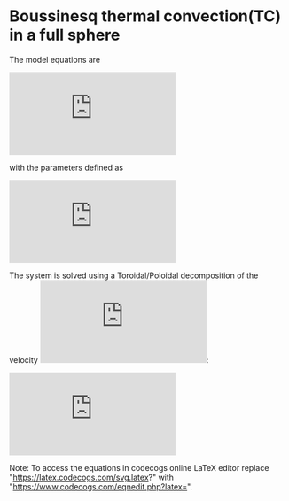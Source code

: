 # Boussinesq thermal convection(TC) in a full sphere

The model equations are

![Model equations](https://latex.codecogs.com/svg.latex?%5Cinline%20%5Cbegin%7Balign*%7D%20%5Cleft%28%5Cpartial_t%20-%20%5CDelta%5Cright%29%5Cmathbf%7Bu%7D%20%26%20%3D%20%5Cmathbf%7Bu%7D%20%5Ctimes%20%5Cleft%28%20%5Cnabla%20%5Ctimes%20%5Cmathbf%7Bu%7D%5Cright%29%20&plus;%20%5Cfrac%7BRa%7D%7BPr%7D%20%5CTheta%20%5Cmathbf%7Br%7D%20-%20%5Cnabla%5CPi%20%5C%5C%5B0.6cm%5D%20%5Cleft%28%5Cpartial_t%20-%20%5Cfrac%7B1%7D%7BPr%7D%5CDelta%5Cright%29%5CTheta%20%26%20%3D%20%5Cfrac%7BS%7D%7BPr%7D%20-%20%5Cmathbf%7Bu%7D%5Ccdot%5Cnabla%5CTheta%5C%5C%5B0.6cm%5D%20%5Cnabla%5Ccdot%5Cmathbf%7Bu%7D%20%26%20%3D%200%20%5Cend%7Balign*%7D)

with the parameters defined as

![Nondimensional parameters](https://latex.codecogs.com/svg.latex?%5Cinline%20%5Cbegin%7Balign*%7D%20Pr%20%26%20%3D%20%5Cfrac%7B%5Cnu%7D%7B%5Ckappa%7D%5C%5C%20Ra%20%26%20%3D%20%5Cfrac%7Bg%20%5Calpha%20%5Cbeta%20r_o%5E4%7D%7B%5Cnu%5Ckappa%7D%20%5Cend%7Balign*%7D)

The system is solved using a Toroidal/Poloidal decomposition of the velocity ![u](https://latex.codecogs.com/svg.latex?%5Cinline%20%5Cmathbf%7Bu%7D):

![Toroidal/Poloidal decomposition](https://latex.codecogs.com/svg.latex?%5Cinline%20%5Cmathbf%7Bu%7D%3D%5Cmathbf%7B%5Cnabla%7D%5Ctimes%20T%20%5Cmathbf%7Br%7D%20&plus;%20%5Cmathbf%7B%5Cnabla%7D%5Ctimes%5Cmathbf%7B%5Cnabla%7D%5Ctimes%20P%20%5Cmathbf%7Br%7D)

Note: To access the equations in codecogs online LaTeX editor replace "https://latex.codecogs.com/svg.latex?" with "https://www.codecogs.com/eqnedit.php?latex=".
